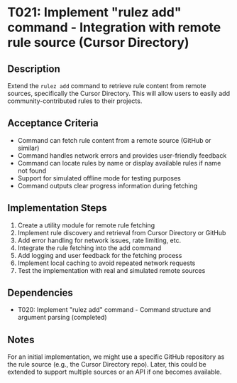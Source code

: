 # T021: Implement "rulez add" command - Integration with remote rule source (Cursor Directory)

## Description

Extend the `rulez add` command to retrieve rule content from remote sources, specifically the Cursor Directory. This will allow users to easily add community-contributed rules to their projects.

## Acceptance Criteria

- Command can fetch rule content from a remote source (GitHub or similar)
- Command handles network errors and provides user-friendly feedback
- Command can locate rules by name or display available rules if name not found
- Support for simulated offline mode for testing purposes
- Command outputs clear progress information during fetching

## Implementation Steps

1. Create a utility module for remote rule fetching
2. Implement rule discovery and retrieval from Cursor Directory or GitHub
3. Add error handling for network issues, rate limiting, etc.
4. Integrate the rule fetching into the add command
5. Add logging and user feedback for the fetching process
6. Implement local caching to avoid repeated network requests
7. Test the implementation with real and simulated remote sources

## Dependencies

- T020: Implement "rulez add" command - Command structure and argument parsing (completed)

## Notes

For an initial implementation, we might use a specific GitHub repository as the rule source (e.g., the Cursor Directory repo). Later, this could be extended to support multiple sources or an API if one becomes available.
